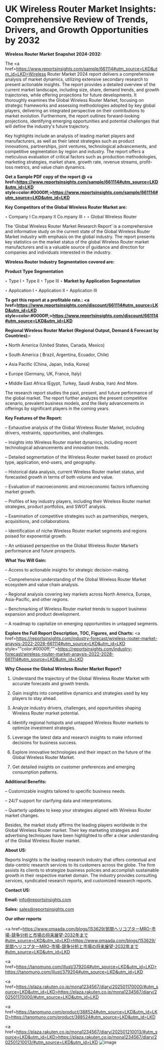 # UK Wireless Router Market Insights: Comprehensive Review of Trends, Drivers, and Growth Opportunities by 2032

<strong>Wireless Router Market Snapshot 2024-2032:</strong>

The <a href=https://www.reportsinsights.com/sample/661114#utm_source=LKD&utm_id=LKD>Wireless Router Market 2024 report</a> delivers a comprehensive analysis of market dynamics, utilizing extensive secondary research to present actionable insights. The report provides a detailed overview of the current market landscape, including size, share, demand trends, and growth trajectories, while offering projections for future developments. It thoroughly examines the Global Wireless Router Market, focusing on strategic frameworks and assessing methodologies adopted by key global players, delivering an integrated perspective on their contributions to market evolution. Furthermore, the report outlines forward-looking projections, identifying emerging opportunities and potential challenges that will define the industry's future trajectory.

Key highlights include an analysis of leading market players and manufacturers, as well as their latest strategies such as product innovations, partnerships, joint ventures, technological advancements, and competitive segmentation by region and industry. The report offers a meticulous evaluation of critical factors such as production methodologies, marketing strategies, market share, growth rate, revenue streams, profit-loss metrics, and value chain dynamics.

<strong>Get a Sample PDF copy of the report @ <a href=https://www.reportsinsights.com/sample/661114#utm_source=LKD&utm_id=LKD style=color:#0000ff;>https://www.reportsinsights.com/sample/661114#utm_source=LKD&utm_id=LKD</a></strong>

<strong>Key Competitors of the Global Wireless Router Market are:</strong>

‣ Company I Co.mpany II Co.mpany III
‣ 
‣ Global Wireless Router

The ‘Global Wireless Router Market Research Report’ is a comprehensive and informative study on the current state of the Global Wireless Router Market industry with emphasis on the global industry. The report presents key statistics on the market status of the global Wireless Router market manufacturers and is a valuable source of guidance and direction for companies and individuals interested in the industry.

<strong>Wireless Router Industry Segmentation covered are:</strong>

<strong>Product Type Segmentation</strong>

‣ Type I
‣ Type II
‣ Type III
‣ 
<strong>Market by Application Segmentation</strong>

‣ Application I
‣ Application II 
‣ Application III

<strong>To get this report at a profitable rate.: <a href=https://www.reportsinsights.com/discount/661114#utm_source=LKD&utm_id=LKD style=color:#0000ff;>https://www.reportsinsights.com/discount/661114#utm_source=LKD&utm_id=LKD</a></strong>

<strong>Regional Wireless Router Market (Regional Output, Demand &amp; Forecast by Countries):-</strong>

• North America (United States, Canada, Mexico)

• South America ( Brazil, Argentina, Ecuador, Chile)

• Asia Pacific (China, Japan, India, Korea)

• Europe (Germany, UK, France, Italy)

• Middle East Africa (Egypt, Turkey, Saudi Arabia, Iran) And More.

The research report studies the past, present, and future performance of the global market. The report further analyzes the present competitive scenario, prevalent business models, and the likely advancements in offerings by significant players in the coming years.

<strong>Key Features of the Report:</strong>

– Exhaustive analysis of the Global Wireless Router Market, including drivers, restraints, opportunities, and challenges.

– Insights into Wireless Router market dynamics, including recent technological advancements and innovation trends.

– Detailed segmentation of the Wireless Router market based on product type, application, end-users, and geography.

– Historical data analysis, current Wireless Router market status, and forecasted growth in terms of both volume and value.

– Evaluation of macroeconomic and microeconomic factors influencing market growth.

– Profiles of key industry players, including their Wireless Router market strategies, product portfolios, and SWOT analysis.

– Examination of competitive strategies such as partnerships, mergers, acquisitions, and collaborations.

– Identification of niche Wireless Router market segments and regions poised for exponential growth.

– An unbiased perspective on the Global Wireless Router Market’s performance and future prospects.

<strong>What You Will Gain:</strong>

– Access to actionable insights for strategic decision-making.

– Comprehensive understanding of the Global Wireless Router Market ecosystem and value chain analysis.

– Regional analysis covering key markets across North America, Europe, Asia-Pacific, and other regions.

– Benchmarking of Wireless Router market trends to support business expansion and product development.

– A roadmap to capitalize on emerging opportunities in untapped segments.

<strong>Explore the Full Report Description, TOC, Figures, and Charts:</strong>
<a href=https://reportsinsights.com/industry-forecast/wireless-router-market-anaysis-2022-2028-661114#utm_source=LKD&utm_id=LKD style=""color:#0000ff;"">https://reportsinsights.com/industry-forecast/wireless-router-market-anaysis-2022-2028-661114#utm_source=LKD&utm_id=LKD</a>

<strong>Why Choose the Global Wireless Router Market Report?</strong>

1. Understand the trajectory of the Global Wireless Router Market with accurate forecasts and growth trends.

2. Gain insights into competitive dynamics and strategies used by key players to stay ahead.

3. Analyze industry drivers, challenges, and opportunities shaping Wireless Router market potential.

4. Identify regional hotspots and untapped Wireless Router markets to optimize investment strategies.

5. Leverage the latest data and research insights to make informed decisions for business success.

6. Explore innovative technologies and their impact on the future of the Global Wireless Router Market.

7. Get detailed insights on customer preferences and emerging consumption patterns.

<strong>Additional Benefits:</strong>

– Customizable insights tailored to specific business needs.

– 24/7 support for clarifying data and interpretations.

– Quarterly updates to keep your strategies aligned with Wireless Router market changes.

Besides, the market study affirms the leading players worldwide in the Global Wireless Router market. Their key marketing strategies and advertising techniques have been highlighted to offer a clear understanding of the Global Wireless Router market.

<strong><strong>About US</strong>:</strong>

Reports Insights is the leading research industry that offers contextual and data-centric research services to its customers across the globe. The firm assists its clients to strategize business policies and accomplish sustainable growth in their respective market domain. The industry provides consulting services, syndicated research reports, and customized research reports.

<strong>Contact US:</strong>

<p class=><b>Email:</b> <a href=mailto:info@reportsinsights.com>info@reportsinsights.com</a></p>
<p class=><b>Sales:</b> <a href=mailto:sales@reportsinsights.com>sales@reportsinsights.com</a></p>

<strong>Our other reports</strong>

<a href=https://www.omaada.com/blogs/153629/民間ヘリコプターMRO-市場-競争分析と市場の将来展望-2032年まで#utm_source=LKD&utm_id=LKD>https://www.omaada.com/blogs/153629/民間ヘリコプターMRO-市場-競争分析と市場の将来展望-2032年まで#utm_source=LKD&utm_id=LKD</a>

<a href=https://tanomuno.com/illust/379204#utm_source=LKD&utm_id=LKD>https://tanomuno.com/illust/379204#utm_source=LKD&utm_id=LKD</a>

<a href=https://plaza.rakuten.co.jp/mona1234567/diary/202501170000/#utm_source=LKD&utm_id=LKD>https://plaza.rakuten.co.jp/mona1234567/diary/202501170000/#utm_source=LKD&utm_id=LKD</a>

<a href=https://tanomuno.com/product/388524#utm_source=LKD&utm_id=LKD>https://tanomuno.com/product/388524#utm_source=LKD&utm_id=LKD</a>

<a href=https://plaza.rakuten.co.jp/mona1234567/diary/202501210013/#utm_source=LKD&utm_id=LKD>https://plaza.rakuten.co.jp/mona1234567/diary/202501210013/#utm_source=LKD&utm_id=LKD</a>
![image](https://github.com/user-attachments/assets/9dde1e7c-4d0f-453b-ac9f-615534d66379)
